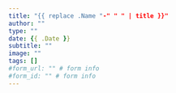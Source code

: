 ```yaml
---
title: "{{ replace .Name "-" " " | title }}"
author: ""
type: ""
date: {{ .Date }}
subtitle: ""
image: ""
tags: []
#form_url: "" # form info
#form_id: "" # form info
---
```

